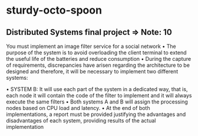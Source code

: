 # sturdy-octo-spoon

## Distributed Systems final project => Note: 10

You must implement an image filter service for a social network 
• The purpose of the system is to avoid overloading the client terminal to extend the useful life of the batteries and reduce consumption 
• During the capture of requirements, discrepancies have arisen regarding the architecture to be designed and therefore, it will be necessary to implement two different systems:

• SYSTEM B: It will use each part of the system in a dedicated way, that is, each node it will contain the code of the filter to implement and it will always execute the same filters
• Both systems A and B will assign the processing nodes based on CPU load and latency. 
• At the end of both implementations, a report must be provided justifying the advantages and disadvantages of each system, providing results of the actual implementation
